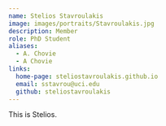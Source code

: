 ```yaml
---
name: Stelios Stavroulakis
image: images/portraits/Stavroulakis.jpg
description: Member
role: PhD Student
aliases:
  - A. Chovie
  - A Chovie
links:
  home-page: steliostavroulakis.github.io
  email: sstavrou@uci.edu
  github: steliostavroulakis
---
```


This is Stelios.
